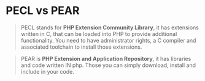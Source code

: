 # PECL vs PEAR

> PECL stands for **PHP Extension Community Library**, it has extensions written in C, that can be loaded into PHP to provide additional functionality. You need to have administrator rights, a C compiler and associated toolchain to install those extensions.

> PEAR is **PHP Extension and Application Repository**, it has libraries and code written IN php. Those you can simply download, install and include in your code.